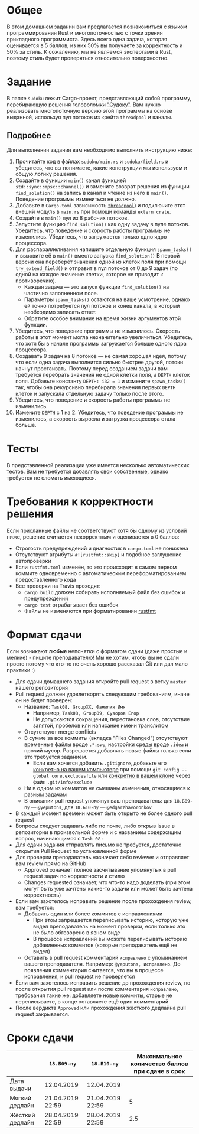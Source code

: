 # Общее

В этом домашнем задании вам предлагается познакомиться с языком программирования Rust и многопоточностью с точки зрения прикладного программиста.
Здесь всего одна задача, которая оценивается в 5 баллов, из них 50% вы получаете за корректность и 50% за стиль.
К сожалению, мы не являемся экспертами в Rust, поэтому стиль будет проверяться относительно поверхностно.

# Задание

В папке `sudoku` лежит Cargo-проект, представляющий собой программу, перебирающую решения головоломки ["Судоку"](https://ru.wikipedia.org/wiki/%D0%A1%D1%83%D0%B4%D0%BE%D0%BA%D1%83).
Вам нужно реализовать многопоточную версию этой программы на основе выданной, используя пул потоков из крейта `threadpool` и каналы.

## Подробнее

Для выполнения задания вам необходимо выполнить инструкцию ниже:

1. Прочитайте код в файлах `sudoku/main.rs` и `sudoku/field.rs` и убедитесь, что вы понимаете, какие конструкции мы используем и общую логику решения.
2. Создайте в функции `main()` канал функцией `std::sync::mpsc::channel()` и
   замените возврат решения из функции `find_solution()` на запись в канал и чтение из него в `main()`.
   Поведение программы измениться не должно.
3. Добавьте в `Cargo.toml` зависимость [`threadpool`](https://docs.rs/threadpool/1.7.1/threadpool/)) и подключите этот внеший модуль в `main.rs`
   при помощи команды `extern crate`.
4. Создайте в `main()` пул из 8 рабочих потоков.
5. Запустите функцию `find_solution()` как одну задачу в пуле потоков.
   Убедитесь, что поведение и скорость работы программы не изменились.
   Убедитесь, что загружается только одно ядро процессора.
6. Для распараллеливания напишите отдельную функция `spawn_tasks()` и вызовите её в `main()` вместо запуска `find_solution()`
   В первой версии она переберёт значения одной из клеток поля при помощи `try_extend_field()` и
   отправит в пул потоков от 0 до 9 задач (по одной на каждое значение клетки, которое не приводит к противоречию).
   * Каждая задача — это запуск функции `find_solution()` на частично заполненном поле.
   * Параметры `spawn_tasks()` остаются на ваше усмотрение, однако ей точно потребуется пул потоков и конец канала, в который необходимо записать ответ.
   * Обратите особое внимание на время жизни аргументов этой функции.
7. Убедитесь, что поведение программы не изменилось.
   Скорость работы в этот момент могла незначительно увеличиться.
   Убедитесь, что хотя бы в начале программы загружается больше одного ядра процессора.
8. Создавать 9 задач на 8 потоков — не самая хорошая идея, потому что
   если одна задача выполнится сильно быстрее другой, потоки начнут простаивать.
   Поэтому перед созданием задачи вам требуется перебрать значения не одной клетки поля,
   а `DEPTH` клеток поля.
   Добавьте константу `DEPTH: i32 = 1` и измените `spawn_tasks()` так, чтобы она
   рекурсивно перебирала значения первых `DEPTH` клеток и запускала отдельную задачу
   только после этого.
9. Убедитесь, что поведение и скорость работы программы не изменились.
10. Измените `DEPTH` с 1 на 2.
    Убедитесь, что поведение программы не изменилось,
    а скорость выросла и загрузка процессора стала больше.

# Тесты

В представленной реализации уже имеется несколько автоматических тестов.
Вам не требуется добавлять свои собственные, однако требуется не сломать имеющиеся.

# Требования к корректности решения

Если присланные файлы не соответствуют хотя бы одному из условий ниже, решение считается некорректным и оценивается в 0 баллов:

* Строгость предупреждений и диагностик в `cargo.toml` не понижена
* Отсутствуют атрибуты `#![rustfmt::skip]` и подобное заглушение автопроверки
* Если `rustfmt.toml` изменён, то это происходит в самом первом коммите одновременно с автоматическим переформатированием предоставленного кода
* Все проверки на Travis проходят:
  * `cargo build` должен собирать исполняемый файл без ошибок и предупреждений
  * `cargo test` отрабатывает без ошибок
  * Файлы не изменяются при форматировании [rustfmt](https://github.com/rust-lang/rustfmt)

# Формат сдачи
Если возникают **любые** непонятки с форматом сдачи (даже простые и мелкие) - пишите преподавателю!
Мы не хотим, чтобы вы не сдали просто потому что кто-то не очень хорошо рассказал Git или дал мало практики :)

* Для сдачи домашнего задания откройте pull request в ветку `master` нашего репозитория
* Pull request должен удовлетворять следующим требованиям, иначе он не будет проверен:
  * Название: `Task08, GroupXX, Фамилия Имя`
    * Например, `Task08, Group09, Суворов Егор`
    * Не допускаются сокращения, перестановка слов, отсутствие запятой, пробелов или написание имени транслитом
  * Отсутствуют merge conflicts
  * В сумме за все коммиты (вкладка "Files Changed") отсутствуют временные файлы вроде `.*.swp`, настройки среды вроде `.idea` и прочий мусор.
    Разрешается добавлять новые файлы только если это требуется заданием.
    * Если вам хочется добавить `.gitignore`, добавьте его [конкретно на вашем компьютере](https://help.github.com/en/articles/ignoring-files#create-a-global-gitignore)
      при помощи `git config --global core.excludesfile` или [конкретно в вашем клоне](https://help.github.com/en/articles/ignoring-files#explicit-repository-excludes)
      через файл `.git/info/exclude`
  * Ни в одном из коммитов не смешаны изменения, относящиеся к разным задачам
  * В описании pull request упомянут ваш преподаватель:
    для `18.Б09-пу` — `@yeputons`, для `18.Б10-пу` — `@edgarzhavoronkov`
* В каждый момент времени может быть открыто не более одного pull request
* Вопросы следует задавать либо по почте, либо открыв Issue в репозитории в произвольной форме и с названием содержащим вопрос, начинающимся с `Task 08:`
* Для сдачи задания отправлять письмо не требуется, достаточно открытия Pull Request по установленной форме
* Для проверки преподаватель назначает себя reviewer и отправляет вам review прямо на GitHub
  * Approved означает полное засчитывание упомянутых в pull request задач по корректности и стилю
  * Changes requested означает, что что-то надо доделать (при этом могут быть уже зачтены какие-то задачи или может быть зачтена корректность)
* Если вам захотелось исправить решение после прохождения review, вам требуется:
  * Добавить один или более коммитов с исправлениями
    * При этом запрещается переписывать историю, которую уже видел преподаватель на момент проверки, если только это не было обговорено в явном виде
    * В процессе исправлений вы можете переписывать историю добавленных коммитов (которые преподаватель ещё не видел)
  * Оставить в pull request комментарий `исправлено` с упоминанием вашего преподавателя.
    Например: `@yeputons, исправлено`.
    До появления комментария считается, что вы в процессе исправления, и pull request не проверяется
* Если вам захотелось исправить решение до прохождения review, но после открытия pull request или после комментария `исправлено`,
  требования такие же: добавляете новые коммиты, старые не переписываете, в конце оставляете ещё один комментарий
* После вердикта `Approved` или прохождения жёсткого дедлайна pull request закрывается.

# Сроки сдачи
|   | `18.Б09-пу` | `18.Б10-пу` |Максимальное количество баллов при сдаче в срок
|---|---|---|---|
|Дата выдачи|12.04.2019|12.04.2019||
|Мягкий дедлайн|21.04.2019 22:59|21.04.2019 22:59|5|
|Жёсткий дедлайн|28.04.2019 22:59|28.04.2019 22:59|2.5|
